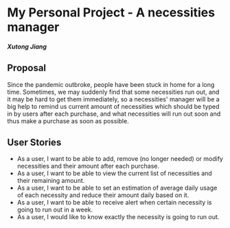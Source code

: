 # My Personal Project - A necessities manager
#### *Xutong Jiang*

## **Proposal**

Since the pandemic outbroke, people have been stuck in home for a long time. Sometimes, we may suddenly find that some 
necessities run out, and it may be hard to get them immediately, so a necessities' manager will be a big help to 
remind us current amount of necessities which should be typed in by users after each purchase, and what necessities will 
run out soon and thus make a purchase as soon as possible.

## **User Stories**

- As a user, I want to be able to add, remove (no longer needed) or modify necessities and their amount after each
 purchase. 
- As a user, I want to be able to view the current list of necessities and their remaining amount.
- As a user, I want to be able to set an estimation of average daily usage of each necessity and reduce their amount 
daily based on it.
- As a user, I want to be able to receive alert when certain necessity is going to run out in a week.
- As a user, I would like to know exactly the necessity is going to run out.
